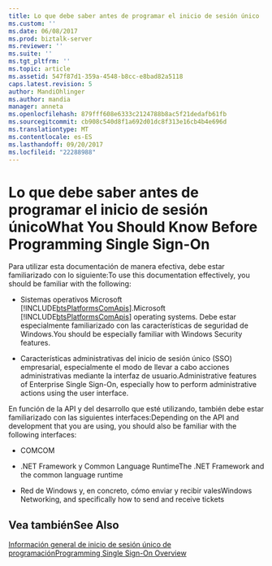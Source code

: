 ```yaml
---
title: Lo que debe saber antes de programar el inicio de sesión único | Documentos de Microsoft
ms.custom: ''
ms.date: 06/08/2017
ms.prod: biztalk-server
ms.reviewer: ''
ms.suite: ''
ms.tgt_pltfrm: ''
ms.topic: article
ms.assetid: 547f87d1-359a-4548-b8cc-e8bad82a5118
caps.latest.revision: 5
author: MandiOhlinger
ms.author: mandia
manager: anneta
ms.openlocfilehash: 879fff608e6333c2124788b8ac5f21dedafb61fb
ms.sourcegitcommit: cb908c540d8f1a692d01dc8f313e16cb4b4e696d
ms.translationtype: MT
ms.contentlocale: es-ES
ms.lasthandoff: 09/20/2017
ms.locfileid: "22288988"
---
```

# <a name="what-you-should-know-before-programming-single-sign-on"></a><span data-ttu-id="0a8f6-102">Lo que debe saber antes de programar el inicio de sesión único</span><span class="sxs-lookup"><span data-stu-id="0a8f6-102">What You Should Know Before Programming Single Sign-On</span></span>
<span data-ttu-id="0a8f6-103">Para utilizar esta documentación de manera efectiva, debe estar familiarizado con lo siguiente:</span><span class="sxs-lookup"><span data-stu-id="0a8f6-103">To use this documentation effectively, you should be familiar with the following:</span></span>  
  
-   <span data-ttu-id="0a8f6-104">Sistemas operativos Microsoft [!INCLUDE[btsPlatformsComApis](../includes/btsplatformscomapis-md.md)].</span><span class="sxs-lookup"><span data-stu-id="0a8f6-104">Microsoft [!INCLUDE[btsPlatformsComApis](../includes/btsplatformscomapis-md.md)] operating systems.</span></span> <span data-ttu-id="0a8f6-105">Debe estar especialmente familiarizado con las características de seguridad de Windows.</span><span class="sxs-lookup"><span data-stu-id="0a8f6-105">You should be especially familiar with Windows Security features.</span></span>  
  
-   <span data-ttu-id="0a8f6-106">Características administrativas del inicio de sesión único (SSO) empresarial, especialmente el modo de llevar a cabo acciones administrativas mediante la interfaz de usuario.</span><span class="sxs-lookup"><span data-stu-id="0a8f6-106">Administrative features of Enterprise Single Sign-On, especially how to perform administrative actions using the user interface.</span></span>  
  
 <span data-ttu-id="0a8f6-107">En función de la API y del desarrollo que esté utilizando, también debe estar familiarizado con las siguientes interfaces:</span><span class="sxs-lookup"><span data-stu-id="0a8f6-107">Depending on the API and development that you are using, you should also be familiar with the following interfaces:</span></span>  
  
-   <span data-ttu-id="0a8f6-108">COM</span><span class="sxs-lookup"><span data-stu-id="0a8f6-108">COM</span></span>  
  
-   <span data-ttu-id="0a8f6-109">.NET Framework y Common Language Runtime</span><span class="sxs-lookup"><span data-stu-id="0a8f6-109">The .NET Framework and the common language runtime</span></span>  
  
-   <span data-ttu-id="0a8f6-110">Red de Windows y, en concreto, cómo enviar y recibir vales</span><span class="sxs-lookup"><span data-stu-id="0a8f6-110">Windows Networking, and specifically how to send and receive tickets</span></span>  
  
## <a name="see-also"></a><span data-ttu-id="0a8f6-111">Vea también</span><span class="sxs-lookup"><span data-stu-id="0a8f6-111">See Also</span></span>  
 [<span data-ttu-id="0a8f6-112">Información general de inicio de sesión único de programación</span><span class="sxs-lookup"><span data-stu-id="0a8f6-112">Programming Single Sign-On Overview</span></span>](../core/programming-single-sign-on-overview.md)